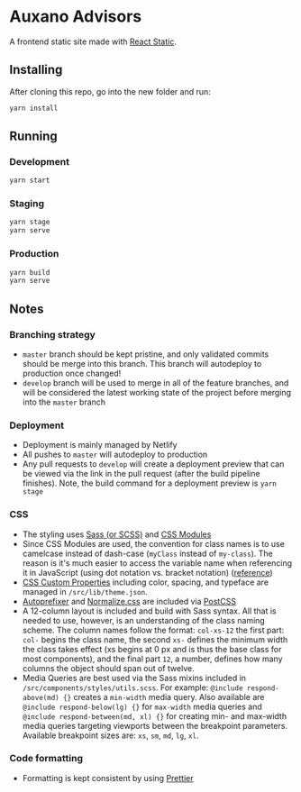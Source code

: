 # Auxano Advisors

A frontend static site made with [React Static](https://react-static.js.org/).

## Installing

After cloning this repo, go into the new folder and run:

```sh
yarn install
```

## Running

### Development

```sh
yarn start
```

### Staging

```sh
yarn stage
yarn serve
```

### Production

```sh
yarn build
yarn serve
```

## Notes

### Branching strategy

- `master` branch should be kept pristine, and only validated commits should be
  merge into this branch. This branch will autodeploy to production once
  changed!
- `develop` branch will be used to merge in all of the feature branches, and
  will be considered the latest working state of the project before merging into
  the `master` branch

### Deployment

- Deployment is mainly managed by Netlify
- All pushes to `master` will autodeploy to production
- Any pull requests to `develop` will create a deployment preview that can be
  viewed via the link in the pull request (after the build pipeline finishes).
  Note, the build command for a deployment preview is `yarn stage`

### CSS

- The styling uses [Sass (or SCSS)](https://sass-lang.com/) and [CSS Modules](https://github.com/css-modules/css-modules#readme)
- Since CSS Modules are used, the convention for class names is to use camelcase instead of dash-case (`myClass` instead of
  `my-class`). The reason is it's much easier to access the variable name when
  referencing it in JavaScript (using dot notation vs. bracket notation)
  ([reference](https://github.com/css-modules/css-modules#naming))
- [CSS Custom Properties](https://developer.mozilla.org/en-US/docs/Web/CSS/--*) including color, spacing, and typeface are managed in `/src/lib/theme.json`.
- [Autoprefixer](https://github.com/postcss/autoprefixer) and [Normalize.css](https://necolas.github.io/normalize.css/) are included via [PostCSS](https://postcss.org)
- A 12-column layout is included and build with Sass syntax. All that is needed to use, however, is an understanding of the class naming scheme. The column names follow the format: `col-xs-12` the first part: `col-` begins the class name, the second `xs-` defines the minimum width the class takes effect (xs begins at 0 px and is thus the base class for most components), and the final part `12`, a number, defines how many columns the object should span out of twelve. 
- Media Queries are best used via the Sass mixins included in `/src/components/styles/utils.scss`. For example: `@include respond-above(md) {}` creates a `min-width` media query. Also available are `@include respond-below(lg) {}` for `max-width` media queries and `@include respond-between(md, xl) {}` for creating min- and max-width media queries targeting viewports between the breakpoint parameters. Available breakpoint sizes are: `xs`, `sm`, `md`, `lg`, `xl`.

### Code formatting

- Formatting is kept consistent by using [Prettier](https://prettier.io/)
